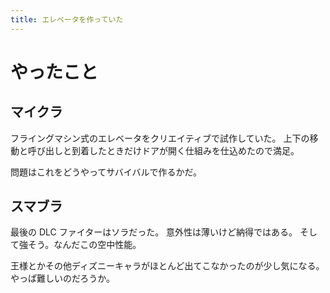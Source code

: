 ```yaml
---
title: エレベータを作っていた
---
```


# やったこと

## マイクラ

フライングマシン式のエレベータをクリエイティブで試作していた。
上下の移動と呼び出しと到着したときだけドアが開く仕組みを仕込めたので満足。

問題はこれをどうやってサバイバルで作るかだ。

## スマブラ

最後の DLC ファイターはソラだった。
意外性は薄いけど納得ではある。
そして強そう。なんだこの空中性能。

王様とかその他ディズニーキャラがほとんど出てこなかったのが少し気になる。
やっぱ難しいのだろうか。
